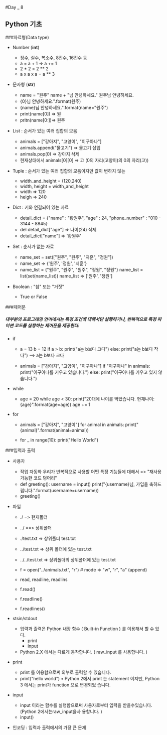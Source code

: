 #Day _ 8
## Python 기초
###자료형(Data type)

- Number (**int**)
	- 정수, 실수, 복소수, 8진수, 16진수 등
	- a = a + 1  => a += 1
	- 2 * 2 = 2 ** 2
	- a x a x a = a ** 3

- 문자형 (**str**)
	- name = "원주"
 		name + "님 안녕하세요."
        원주님 안녕하세요.
	- {0}님 안녕하세요.".format(원주)
	- {name}님 안녕하세요.".format(name="원주")
	- print(name[0]) => 원
	- pritn(name[0:])=> 원주

- List : 순서가 있는 여러 집합의 모음
	- animals = ["강아지", "고양이", "이구아나"]
	- animals.append("물고기") => 물고기 삽입
	- animals.pop(0) => 강아지 삭제
	- 현재상태에서 animals[0][0] => 고 (0의 자리(고양이)의 0의 자리(고))

- Tuple : 순서가 있는 여러 집합의 모음이지만 값이 변하지 않는
	- width_and_height = (120,240)
	- width, height = width_and_height
	- width => 120
	- heigh => 240
	
- Dict : 키와 연결되어 있는 자료
	- detail_dict = {"name" : "황원주", "age" : 24, "phone_number" : "010 - 3144 - 8845}
	- del detail_dict["age"] => 나이(24) 삭제
	- detail_dict["name"] => '황원주'

- Set : 순서가 없는 자료
	- name_set = set(["원주", "원주", "지훈", "정원"])
	- name_set => {'원주', '정원', '지훈'}
	- name_list = {"원주", "원주", "원주", "정원", "정원"}
name_list = list(set(name_list))
name_list => ['원주', '정원']

- Boolean : "참" 또는 "거짓"
	- True or False
	
###제어문
##### 대부분의 프로그래밍 언어에서는 특정 조건에 대해서만 실행하거나, 반복적으로 특정 파이썬 코드를 실항하는 제어문을 제공한다.
- if
	
	- a = 13
b = 12
if a > b:
   print("a는 b보다 크다")
else:
   print("a는 b보다 작다") ==> a는 b보다 크다  

    - animals = ["강아지", "고양이", "이구아나"]
if "이구아나" in animals:
    print("이구아나를 키우고 있습니다.")
else:
    print("이구아나를 키우고 있지 않습니다.")

- while

	- age = 20
	while age < 30:
    print("20대에 나이를 먹었습니다. 현재나이:{age}".format(age=age))
    age += 1

- for

	- animals = ["강아지", "고양이"]
for animal in animals:
    print("{animal}".format(animal=animal))
    
    - for _ in range(10):
    print("Hello World")
    
###입력과 출력
- 사용자
	- 작업 자동화
 우리가 반복적으로 사용할 어떤 특정 기능들에 대해서 => "재사용 가능한 코드 덩어리"
	- def greeting():
    username = input()
    print("{username}님, 가입을 축하드립니다.".format(username=username))
    - greeting()

- 파일
	- ./ => 현재폴더
	- ../ ==> 상위폴더

	- ./test.txt => 상위폴더 test.txt
	- ../test.txt => 상위 폴더에 있는 test.txt
	- ../../test.txt => 상위폴더의 상위폴더에 있는 test.txt

	- f = open("../animals.txt", "r") # mode => "w", "r", "a" (append)
	
	- read, readline, readlins
	- f.read()
	- f.readline()
	- f.readlines()
 
- stsin/stdout
	- 입력과 출력은 Python 내장 함수 ( Built-in Function ) 를 이용해서 할 수 있다.
		- print
		- input
	- Python 2.X 에서는 다르게 동작합니다. ( raw_input 를 사용합니다. )

- print
	- print 를 이용함으로써 외부로 출력할 수 있습니다. 
	- print("hello world")
	• Python 2에서 print 는 statement 이지만, Python 3 에서는 print가 function 으로 변경되었 습니다.
    
- input
	- input 이라는 함수를 실행함으로써 사용자로부터 입력을 받을수있습니다.(Python 2에서는raw_input을사 용합니다. )
	- input()

- 인코딩 : 입력과 출력에서의 가장 큰 문제

